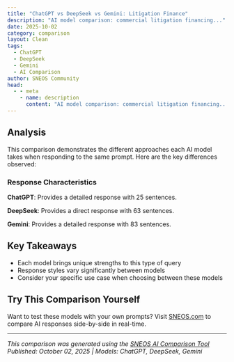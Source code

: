 ```yaml
---
title: "ChatGPT vs DeepSeek vs Gemini: Litigation Finance"
description: "AI model comparison: commercial litigation financing..."
date: 2025-10-02
category: comparison
layout: Clean
tags:
  - ChatGPT
  - DeepSeek
  - Gemini
  - AI Comparison
author: SNEOS Community
head:
  - - meta
    - name: description
      content: "AI model comparison: commercial litigation financing..."
---
```


<ChatComparison
  title="ChatGPT vs DeepSeek vs Gemini: Litigation Finance"
  prompt="commercial litigation financing"
  :responses='{
    "ChatGPT": "**Commercial Litigation Financing** (also known as litigation funding or legal financing) is a financial arrangement where a third party provides funds to a company or plaintiff involved in a commercial lawsuit in exchange for a portion of any financial recovery from the case. This type of financing helps businesses or individuals cover the often substantial costs associated with litigation, such as attorney fees, court costs, expert witness fees, and other related expenses.\n\n### Key Features of Commercial Litigation Financing\n1. **Non-Recourse Funding**  \n   The financing is typically non-recourse, meaning the funder only recovers their investment (plus fees and agreed returns) if the case is won or settled successfully. If the case is lost, the borrower usually owes nothing to the funder.\n\n2. **Use of Funds**  \n   The funds can be used to pay for legal fees, operational costs, or to provide working capital during litigation.\n\n3. **Third-Party Funding**  \n   The funder is an independent third party, separate from the litigant and their attorney, providing capital specifically for litigation purposes.\n\n4. **Due Diligence**  \n   Funders conduct extensive due diligence to assess the merits and potential value of the claim before agreeing to finance the litigation.\n\n### Benefits of Commercial Litigation Financing\n- **Access to Justice:** Enables entities without sufficient capital to pursue valid claims.\n- **Risk Management:** Transfers the financial risk of litigation away from the claimant.\n- **Cash Flow:** Preserves working capital for ongoing business operations.\n- **Strategic Advantage:** Provides resources to sustain prolonged litigation or negotiate better settlements.\n\n### Common Users\n- Corporations involved in contract disputes, intellectual property cases, antitrust litigation, or other commercial disputes.\n- Plaintiffs and claimants who need financial support to continue their legal battles.\n\n### Considerations and Risks\n- **Cost:** Litigation financing can be expensive, often involving high fees and a percentage of the recovery.\n- **Control:** Some contracts may require the funder\u2019s approval on settlement decisions.\n- **Confidentiality:** Disclosure requirements vary and can affect litigation strategy.\n\n### Example Scenario\nA small tech company sues a supplier for breach of contract but lacks the budget to cover the full cost of litigation. The company secures commercial litigation financing to cover legal fees, enabling them to pursue the case without jeopardizing their cash flow. If the company wins or settles the case with a financial award, the funder is repaid with an agreed-upon portion of the proceeds. If the company loses, it owes nothing to the funder.\n\n---\n\nIf you need more detailed information on how to obtain commercial litigation financing, typical terms, or key providers in the industry, feel free to ask!",
    "DeepSeek": "Of course. Let\u0027s break down **commercial litigation financing** (also known as **third-party litigation funding** or **legal financing**).\n\nAt its core, it is a mechanism where a specialized financing company (the \u0022funder\u0022) provides capital to a plaintiff involved in a commercial lawsuit in exchange for a portion of the financial recovery if the case is successful. If the case loses, the funder typically loses its investment and receives nothing.\n\n---\n\n### 1. How It Works: The Basic Model\n\nThe process usually follows these steps:\n\n1.  **A Plaintiff Has a Strong Claim:** A company or individual (the \u0022plaintiff\u0022) has a meritorious commercial legal claim (e.g., breach of contract, intellectual property theft, antitrust, shareholder dispute) but lacks the financial resources to pursue it vigorously.\n2.  **Seeking Funding:** The plaintiff and their law firm approach a litigation funder. The law firm often plays a key role in vetting and introducing the funder.\n3.  **Due Diligence:** The funder conducts an extensive review of the case. This involves analyzing legal merits, potential damages, the defendant\u0027s ability to pay, and the track record of the law firm. This process can take weeks or months and is highly selective.\n4.  **The Agreement:** If the funder decides to invest, they draft a funding agreement. This specifies:\n    *   **Capital Provided:** The amount of money the funder will provide.\n    *   **Use of Funds:** The capital is typically used for attorney\u0027s fees, court costs, expert witnesses, and other litigation expenses. It can also be used as **working capital** for the plaintiff company to stay afloat during the lengthy litigation process.\n    *   **Return to Funder:** The funder\u0027s return, which is usually a percentage of the recovery (e.g., 20-40%) OR a multiple of the capital invested (e.g., 3x to 5x), whichever is higher.\n5.  **Funding \u0026 Litigation:** The funder provides the capital in stages. The plaintiff and their law firm control the legal strategy; the funder is typically a **passive investor** with no control over litigation decisions (to avoid ethical issues).\n6.  **Resolution:**\n    *   **If the Case Wins:** The proceeds from the settlement or judgment are used to first repay the funder its agreed-upon share. The remaining amount goes to the plaintiff and their law firm.\n    *   **If the Case Loses:** The funder loses its entire investment. The plaintiff owes nothing. This is known as **non-recourse funding**\u2014repayment is contingent on a successful outcome.\n\n---\n\n### 2. Key Players and What They Get\n\n*   **The Plaintiff (Company/Individual):**\n    *   **Gets:** Access to justice, capital to fight a well-resourced opponent, risk mitigation (transfers the financial risk of losing to the funder), and the ability to preserve cash flow for core business operations.\n*   **The Law Firm:**\n    *   **Gets:** Ability to take on large, expensive cases without straining firm resources, can offer alternative fee arrangements to clients (e.g., reduced fees paired with funding), and gets paid throughout the case.\n*   **The Litigation Funder:**\n    *   **Gets:** A high-return, non-correlated asset (lawsuit outcomes aren\u0027t tied to the stock market). Returns are targeted to be significantly higher than traditional investments to compensate for the high risk of total loss.\n\n---\n\n### 3. Types of Cases Funded\n\nFunders are highly selective and look for cases with a strong likelihood of a large monetary reward. Common case types include:\n\n*   **Breach of Contract**\n*   **Intellectual Property Disputes** (Patent, Copyright, Trademark infringement)\n*   **Antitrust and Competition Law**\n*   **Arbitration Awards** (Enforcing a judgment)\n*   **Shareholder and Commercial Fraud**\n*   **International Arbitration**\n*   **Bankruptcy and Insolvency Claims**\n\n---\n\n### 4. Major Pros and Cons\n\n#### **Advantages:**\n\n*   **Access to Justice:** Levels the playing field against deep-pocketed defendants.\n*   **Risk Transfer:** The company offloads the financial risk of litigation onto the funder.\n*   **Improved Cash Flow:** Frees up capital that would otherwise be spent on legal fees.\n*   **Expert Validation:** A funder\u0027s rigorous due diligence serves as a third-party endorsement of the case\u0027s strength.\n\n#### **Disadvantages and Criticisms:**\n\n*   **High Cost of Capital:** The funder\u0027s share of the recovery can be substantial.\n*   **Loss of Control:** While funders don\u0027t control strategy, the funding agreement may include certain veto rights or require approvals for major decisions like settlement.\n*   **Confidentiality:** The plaintiff must share sensitive case information with the funder.\n*   **Ethical and Legal Scrutiny:** The industry faces debates around:\n    *   **Champerty and Maintenance:** Historic laws against meddling in lawsuits; now largely abolished or modified, but still a consideration.\n    *   **Privilege:** Sharing attorney-client communications with a third-party funder could potentially waive legal privilege, though steps are taken to protect it.\n    *   **Discovery:** Defendants often seek to discover the funding agreement, arguing it is relevant to the plaintiff\u0027s financial bias or ability to pay costs if they lose.\n\n---\n\n### 5. The Big Picture: Market and Trends\n\n*   **A Growing Industry:** The commercial litigation finance market is expanding rapidly, with billions of dollars committed globally.\n*   **Corporate Tool:** It has evolved from a last resort for the desperate to a strategic financial tool used by companies and law firms of all sizes.\n*   **Portfolio Funding:** Funders are increasingly providing capital for a **portfolio of cases** from a single law firm, rather than just one case, to diversify their risk.\n*   **Defense-Side Funding:** A newer area where funding is provided to *defendants* for meritorious defenses or to fund counterclaims.\n*   **Increasing Regulation:** As the industry grows, jurisdictions are considering or implementing regulations to ensure transparency and ethical practices.\n\nIn summary, commercial litigation financing is a powerful but complex financial instrument that has fundamentally changed the landscape of high-stakes business disputes. It provides capital and risk management for plaintiffs while offering the potential for high returns to specialized investors.",
    "Gemini": "Okay, let\u0027s break down commercial litigation financing. Here\u0027s a comprehensive overview:\n\n**What is Commercial Litigation Financing (CLF)?**\n\nCommercial litigation financing (also called litigation funding, third-party funding, or legal finance) is a non-recourse investment in a commercial legal claim by a third-party funder.  In simpler terms, it\u0027s when a company or law firm involved in a lawsuit receives funding from an outside investor to help cover the costs of pursuing the case.\n\n**Key Characteristics:**\n\n*   **Non-Recourse:** This is the most crucial element. The funder *only* gets paid back if the case is successful (e.g., a settlement or judgment). If the case is lost, the funder loses its investment. The plaintiff owes nothing. This protects the plaintiff from further financial burden if the litigation fails.\n\n*   **Investment, Not a Loan:**  CLF isn\u0027t a loan. There\u0027s no repayment obligation unless the case generates revenue.  It\u0027s an investment based on the assessed value and potential success of the legal claim.\n\n*   **Funding Covers Costs:** Funds are typically used to pay for legal fees (law firm), expert witness fees, court costs, discovery expenses, and other related expenses associated with litigation.  Sometimes, funding can even be used for working capital for the company while the litigation is pending.\n\n*   **Percentage Share of Recovery:** The funder\u0027s return is usually a pre-agreed percentage of the settlement or judgment amount. The specific percentage will depend on the risk profile of the case, the amount of funding required, and the duration of the litigation. Returns can also be calculated as a multiple of the investment.\n\n*   **Funder\u0027s Role:**  Funders typically do *not* control the litigation. The plaintiff (the company or law firm that hired them) and their attorneys retain decision-making authority over strategy and settlement negotiations. However, funders often have contractual rights to be kept informed about the progress of the case and may have consultation rights (but not control). They conduct due diligence before funding to be reasonably sure that the lawyers are skilled and the case has merit.\n\n**Who Uses Commercial Litigation Financing?**\n\n*   **Businesses (Plaintiffs):** Companies of all sizes, from startups to large corporations, use CLF to pursue meritorious claims without depleting their operating capital. This allows them to level the playing field against well-resourced defendants.\n*   **Law Firms:** Law firms, especially smaller or boutique firms, might use CLF to take on complex or high-stakes cases that they otherwise couldn\u0027t afford. It allows them to offer their clients contingency-fee arrangements without taking on excessive financial risk.\n*   **Insolvency Practitioners:** Trustees, liquidators, and administrators use CLF to pursue claims on behalf of insolvent estates, maximizing returns for creditors.\n\n**Types of Cases Funded:**\n\nCLF can be used for a wide range of commercial disputes, including:\n\n*   **Breach of Contract:** Disputes arising from broken agreements.\n*   **Intellectual Property (IP) Infringement:** Patent, trademark, and copyright infringement cases.\n*   **Antitrust/Competition:** Cases alleging anti-competitive behavior.\n*   **Fraud:** Claims of fraudulent activities.\n*   **Bankruptcy Litigation:**  Avoidance actions, preference claims, and other disputes arising in bankruptcy proceedings.\n*   **International Arbitration:** Cross-border disputes resolved through arbitration.\n*   **Mass Torts/Class Actions:** Although these often have different funding structures, CLF principles can apply.\n*   **Judgment Enforcement:** Funding to help enforce judgments already won in court.\n*   **Environmental Litigation:** Disputes relating to environmental damage.\n\n**Benefits of Commercial Litigation Financing:**\n\n*   **Preserves Capital:**  Companies can pursue legal claims without tying up their working capital.\n*   **Levels the Playing Field:**  Allows smaller companies to compete with larger, better-funded opponents.\n*   **Risk Mitigation:**  Transfers the financial risk of litigation to the funder.\n*   **Access to Justice:**  Enables meritorious claims to be pursued that might otherwise be abandoned due to lack of resources.\n*   **Alignment of Interests:** Aligns the interests of the plaintiff, their attorneys, and the funder, all incentivized to achieve a successful outcome.\n*   **Due Diligence Benefits:**  The funder\u0027s due diligence process provides an independent assessment of the case\u0027s merits, which can be valuable for the plaintiff.\n\n**Drawbacks and Considerations:**\n\n*   **Cost of Capital:**  CLF is an expensive form of financing. Funders expect a significant return to compensate for the risk they are taking.\n*   **Loss of Control (Potential):** While funders typically don\u0027t control the litigation, some agreements may include provisions that could limit the plaintiff\u0027s flexibility in settlement negotiations.  It\u0027s crucial to understand the funder\u0027s contractual rights.\n*   **Due Diligence Requirements:** The funding process involves a thorough due diligence review by the funder, which can be time-consuming and require the disclosure of sensitive information.\n*   **Disclosure Issues:**  In some jurisdictions, there may be debates or requirements about disclosing the existence of the funding arrangement to the opposing party or the court.  Transparency is generally considered best practice, but the specific rules vary.\n*   **Funder Selection:** Choosing the right funder is crucial. Plaintiffs should carefully evaluate the funder\u0027s experience, reputation, financial stability, and alignment with their litigation goals.\n*   **Ethical Considerations:** Lawyers have ethical obligations to their clients, including maintaining independence and avoiding conflicts of interest. They must ensure that the funding arrangement doesn\u0027t compromise their professional duties.\n\n**The Funding Process:**\n\n1.  **Initial Contact:** The plaintiff or their attorney contacts a litigation funder.\n2.  **Case Assessment:** The funder conducts a preliminary assessment of the case, reviewing key documents and information.\n3.  **Due Diligence:** If the initial assessment is favorable, the funder conducts a more thorough due diligence review, including legal and financial analysis.\n4.  **Term Sheet Negotiation:** If the funder is interested in providing funding, they will issue a term sheet outlining the key terms of the investment.\n5.  **Legal Documentation:**  The parties negotiate and execute a funding agreement.\n6.  **Funding Disbursement:** The funder provides the agreed-upon funding.\n7.  **Case Management:** The litigation proceeds, with the funder receiving regular updates and potentially providing strategic input.\n8.  **Recovery and Payment:** If the case is successful, the funder receives its share of the recovery.\n\n**The Future of CLF:**\n\nCommercial litigation financing is a growing industry worldwide.  It\u0027s becoming increasingly accepted as a legitimate and valuable tool for businesses and law firms. As the industry matures, we can expect to see:\n\n*   **Greater Standardization:**  More standardized terms and practices.\n*   **Increased Competition:**  More funders entering the market, potentially driving down costs.\n*   **Broader Adoption:**  Wider use of CLF across different types of cases and jurisdictions.\n*   **Increased Regulation:**  More regulatory oversight to ensure transparency and protect the interests of all parties.\n\n**Key Players:**\n\nThere are many commercial litigation funders operating globally. Some of the major players include:\n\n*   Burford Capital\n*   Omni Bridgeway\n*   Woodsford Litigation Funding\n*   Harbour Litigation Funding\n*   Longford Capital\n\n**Where to Learn More:**\n\n*   **ALF (Association of Litigation Funders):** A professional association that promotes responsible and ethical practices in the CLF industry.\n*   **Lexology, Law360, Bloomberg Law, Westlaw, and other legal news sources:**  Provide coverage of developments in the CLF market.\n\n**In Conclusion:**\n\nCommercial litigation financing offers a valuable alternative for companies and law firms seeking to pursue legal claims without depleting their resources. It is important to understand the benefits, risks, and considerations before entering into a funding agreement. If you are considering CLF, it is essential to work with experienced legal counsel and conduct thorough due diligence to ensure that you are making an informed decision.\n"
  }'
  published-date="00:05"
/>

## Analysis

This comparison demonstrates the different approaches each AI model takes when responding to the same prompt. Here are the key differences observed:

### Response Characteristics

**ChatGPT**: Provides a detailed response with 25 sentences. 

**DeepSeek**: Provides a direct response with 63 sentences. 

**Gemini**: Provides a detailed response with 83 sentences. 

## Key Takeaways

- Each model brings unique strengths to this type of query
- Response styles vary significantly between models
- Consider your specific use case when choosing between these models

## Try This Comparison Yourself

Want to test these models with your own prompts? Visit [SNEOS.com](https://sneos.com) to compare AI responses side-by-side in real-time.

---

*This comparison was generated using the [SNEOS AI Comparison Tool](https://sneos.com)*
*Published: October 02, 2025 | Models: ChatGPT, DeepSeek, Gemini*
